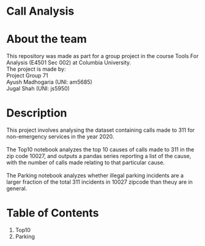 # Call Analysis

# About the team

This repository was made as part for a group project in the course Tools For Analysis (E4501 Sec 002) at Columbia University.\
The project is made by:\
Project Group 71\
Ayush Madhogaria (UNI: am5685)\
Jugal Shah       (UNI: js5950)


# Description 

This project involves analysing the dataset containing calls made to 311 for non-emergency services in the year 2020.\
\
The Top10 notebook analyzes the top 10 causes of calls made to 311 in the zip code 10027, and outputs a pandas series reporting a list of the cause, with the   number of calls made relating to that particular cause.\
\
The Parking notebook analyzes whether illegal parking incidents are a larger fraction of the total 311 incidents in 10027 zipcode than theuy are in general.



# Table of Contents
1) Top10
2) Parking




